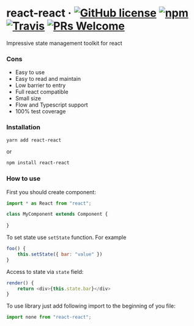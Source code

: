 # react-react &middot; [![GitHub license](https://img.shields.io/badge/license-MIT-blue.svg)](https://github.com/tihonove/react-react/blob/master/LICENSE) [![npm](https://img.shields.io/npm/v/react-react.svg?style=flat-square)](https://www.npmjs.com/package/react-react) [![Travis](https://img.shields.io/travis/tihonove/react-react.svg?style=flat-square)](https://travis-ci.org/tihonove/react-react) [![PRs Welcome](https://img.shields.io/badge/PRs-welcome-brightgreen.svg)](https://github.com/tihonove/react-react/pulls)


Impressive state management toolkit for react

### Cons
* Easy to use
* Easy to read and maintain
* Low barrier to entry
* Full react compatible
* Small size
* Flow and Typescript support
* 100% test coverage

### Installation

```bash
yarn add react-react
```

or 

```bash
npm install react-react
```

### How to use

First you should create component:

```javascript
import * as React from "react";

class MyComponent extends Component {
    
}
```

To set state use `setState` function. For example

```javascript
foo() {
    this.setState({ bar: "value" })
}
```

Access to state via `state` field:

```javascript
render() {
    return <div>{this.state.bar}</div>
}
```

To use library just add following import to the beginning of you file:

```javascript
import none from "react-react";
```
